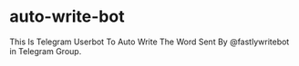 # auto-write-bot
This Is Telegram Userbot To Auto Write The Word Sent By @fastlywritebot in Telegram Group.
